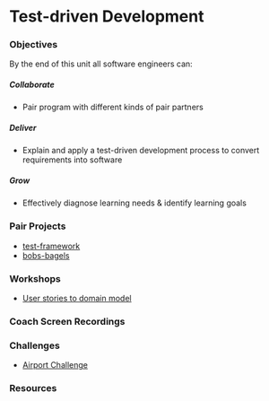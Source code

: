 # Test-driven Development

### Objectives
By the end of this unit all software engineers can:

##### Collaborate
  - Pair program with different kinds of pair partners

##### Deliver
  - Explain and apply a test-driven development process to convert requirements into software

##### Grow
  - Effectively diagnose learning needs & identify learning goals

### Pair Projects

- [test-framework](./test-framework)
- [bobs-bagels](../../projects/bobs-bagels)

### Workshops
- [User stories to domain model](../../workshops/user-stories-to-domain-model.md)

### Coach Screen Recordings

### Challenges
- [Airport Challenge](https://github.com/digital-futures-academy/airport-challenge)

### Resources
